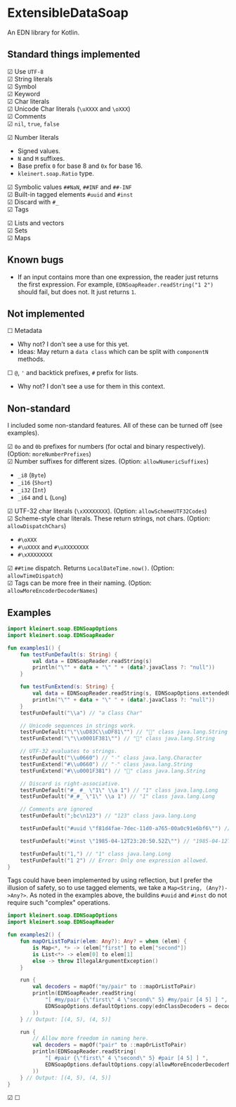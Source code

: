 # ExtensibleDataSoap
An EDN library for Kotlin.

## Standard things implemented

☑ Use `UTF-8`  
☑ String literals  
☑ Symbol  
☑ Keyword  
☑ Char literals  
☑ Unicode Char literals (`\uXXXX` and `\oXXX`)  
☑ Comments  
☑ `nil`, `true`, `false`  

☑ Number literals  
- Signed values.
- `N` and `M` suffixes.
- Base prefix `0` for base 8 and `0x` for base 16.
- `kleinert.soap.Ratio` type.

☑ Symbolic values `##NaN`, `##INF` and `##-INF`  
☑ Built-in tagged elements `#uuid` and `#inst`  
☑ Discard with `#_`  
☑ Tags  

☑ Lists and vectors  
☑ Sets  
☑ Maps

## Known bugs

- If an input contains more than one expression, the reader just returns the first expression. For example, `EDNSoapReader.readString("1 2")` should fail, but does not. It just returns `1`.


## Not implemented
☐ Metadata  
- Why not? I don't see a use for this yet.
- Ideas: May return a `data class` which can be split with `componentN` methods.

☐ `@`, `'` and backtick prefixes, `#` prefix for lists.
- Why not? I don't see a use for them in this context.

## Non-standard

I included some non-standard features. All of these can be turned off (see examples).

☑ `0o` and `0b` prefixes for numbers (for octal and binary respectively). (Option: `moreNumberPrefixes`)  
☑ Number suffixes for different sizes. (Option: `allowNumericSuffixes`)
- `_i8` (`Byte`)
- `_i16` (`Short`)
- `_i32` (`Int`)
- `_i64` and `L` (`Long`)  

☑ UTF-32 char literals (`\xXXXXXXXX`). (Option: `allowSchemeUTF32Codes`)   
☑ Scheme-style char literals. These return strings, not chars. (Option: `allowDispatchChars`)   
- `#\oXXX`
- `#\uXXXX` and `#\uXXXXXXXX`
- `#\xXXXXXXXX`

☑ `##time` dispatch. Returns `LocalDateTime.now()`. (Option: `allowTimeDispatch`)  
☑ Tags can be more free in their naming. (Option: `allowMoreEncoderDecoderNames`)   

## Examples

```kotlin
import kleinert.soap.EDNSoapOptions
import kleinert.soap.EDNSoapReader

fun examples1() {
    fun testFunDefault(s: String) {
        val data = EDNSoapReader.readString(s)
        println("\"" + data + "\" " + (data?.javaClass ?: "null"))
    }

    fun testFunExtend(s: String) {
        val data = EDNSoapReader.readString(s, EDNSoapOptions.extendedOptions)
        println("\"" + data + "\" " + (data?.javaClass ?: "null"))
    }
    testFunDefault("\\a") // "a Class Char"

    // Unicode sequences in strings work.
    testFunDefault("\"\\uD83C\\uDF81\"") // "🎁" class java.lang.String
    testFunExtend("\"\\x0001F381\"") // "🎁" class java.lang.String

    // UTF-32 evaluates to strings.
    testFunDefault("\\u0660") // "٠" class java.lang.Character
    testFunExtend("#\\u0660") // "٠" class java.lang.String
    testFunExtend("#\\u0001F381") // "🎁" class java.lang.String

    // Discard is right-associative.
    testFunDefault("#_ #_ \"1\" \\a 1") // "1" class java.lang.Long
    testFunDefault("#_#_ \"1\" \\a 1") // "1" class java.lang.Long

    // Comments are ignored
    testFunDefault(";bc\n123") // "123" class java.lang.Long

    testFunDefault("#uuid \"f81d4fae-7dec-11d0-a765-00a0c91e6bf6\"") // "f81d4fae-7dec-11d0-a765-00a0c91e6bf6" class java.util.UUID

    testFunDefault("#inst \"1985-04-12T23:20:50.52Z\"") // "1985-04-12T23:20:50.520Z" class java.time.Instant

    testFunDefault("1,") // "1" class java.lang.Long
    testFunDefault("1 2") // Error: Only one expression allowed.
}
```

Tags could have been implemented by using reflection, but I prefer the illusion of safety, so to use tagged elements, we take a `Map<String, (Any?)->Any?>`.
As noted in the examples above, the buildins `#uuid` and `#inst` do not require such "complex" operations.
```kotlin
import kleinert.soap.EDNSoapOptions
import kleinert.soap.EDNSoapReader

fun examples2() {
    fun mapOrListToPair(elem: Any?): Any? = when (elem) {
        is Map<*, *> -> (elem["first"] to elem["second"])
        is List<*> -> elem[0] to elem[1]
        else -> throw IllegalArgumentException()
    }

    run {
        val decoders = mapOf("my/pair" to ::mapOrListToPair)
        println(EDNSoapReader.readString(
            "[ #my/pair {\"first\" 4 \"second\" 5} #my/pair [4 5] ] ",
            EDNSoapOptions.defaultOptions.copy(ednClassDecoders = decoders)
        ))
    } // Output: [(4, 5), (4, 5)]

    run {
        // Allow more freedom in naming here.
        val decoders = mapOf("pair" to ::mapOrListToPair)
        println(EDNSoapReader.readString(
            "[ #pair {\"first\" 4 \"second\" 5} #pair [4 5] ] ",
            EDNSoapOptions.defaultOptions.copy(allowMoreEncoderDecoderNames = true, ednClassDecoders = decoders)
        ))
    } // Output: [(4, 5), (4, 5)]
}
```

☑
☐